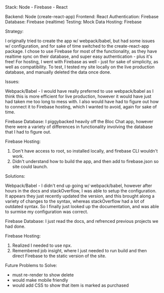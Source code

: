 Stack: Node - Firebase - React

Backend: Node (create-react-app)
Frontend: React
Authentication: Firebase
Database: Firebase (realtime)
Testing: Mock Data
Hosting: Firebase

Strategy:

I originally tried to create the app w/ webpack/babel, but had some issues w/ configuration, and for sake of time switched to the create-react-app package. I chose to use Firebase for most of the functionality, as they have realtime sync on their database, and super easy authentication - plus it's free! For hosting, I went with Firebase as well - just for sake of simplicity, as well as compatibility. To test, I tested my site locally on the live production database, and manually deleted the data once done.

Issues:

Webpack/Babel - I would have really preferred to use webpack/babel as I think this is more efficient for live production, however it would have just had taken me too long to mess with. I also would have had to figure out how to connect it to Firebase hosting, which I wanted to avoid, again for sake of time.

Firebase Database: I piggybacked heavily off the Bloc Chat app, however there were a variety of differences in functionality involving the database that I had to figure out.

Firebase Hosting:

1. Don't have access to root, so installed locally, and firebase CLI wouldn't work.
2. Didn't understand how to build the app, and then add to firebase.json so site could launch.

Solutions:

Webpack/Babel - I didn't end up going w/ webpack/babel, however after hours in the docs and stackOverflow, I was able to setup the configuration. It appears they just recently updated the version, and this brought along a variety of changes to the syntax, whereas stackOverflow had a lot of outdated syntax. So I finally just looked up the documentation, and was able to surmise my configuration was correct.

Firebase Database: I just read the docs, and refrenced previous projects we had done.

Firebase Hosting:

1. Realized I needed to use npx.
2. Remembered job insight, where I just needed to run build and then direct Firebase to the static version of the site.

Future Problems to Solve:

- must re-render to show delete
- would make mobile friendly
- would add CSS to show that item is marked as purchased
